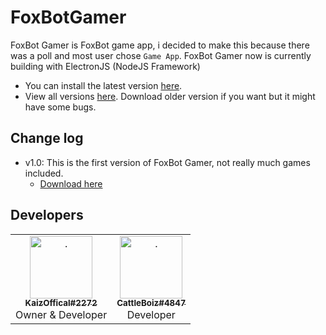 # FoxBotGamer
FoxBot Gamer is FoxBot game app, i decided to make this because there was a poll and most user chose `Game App`.
FoxBot Gamer now is currently building with ElectronJS (NodeJS Framework)

- You can install the latest version [here](https://github.com/KaizFox/FoxBotGamer/releases/tag/1.0.0).
- View all versions [here](https://github.com/KaizFox/FoxBotGamer/releases). Download older version if you want but it might have some bugs.

## Change log
- v1.0: This is the first version of FoxBot Gamer, not really much games included.
  - [Download here](https://github.com/KaizFox/FoxBotGamer/releases/download/1.0.0/foxbotgamer.exe)

## Developers
<table>
    <tr>
      <td align="center"><a href="https://github.com/kaizoffical"><img src="https://avatars.githubusercontent.com/u/79130746" width="100px;" alt="."/><br/><sub><b>KaizOffical#2272</b></sub></a><br/><a>Owner & Developer</a></td>
      <td align="center"><a href="https://github.com/kaizfox"><img src="https://avatars.githubusercontent.com/u/106258613" width="100px;" alt="."/><br/><sub><b>CattleBoiz#4847</b></sub></a><br/><a>Developer</a></td>
    </tr>
  </table>
